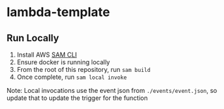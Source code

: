 # lambda-template

## Run Locally

1. Install AWS [SAM CLI](https://docs.aws.amazon.com/serverless-application-model/latest/developerguide/install-sam-cli.html)
2. Ensure docker is running locally
3. From the root of this repository, run `sam build`
4. Once complete, run `sam local invoke`

Note: Local invocations use the event json from `./events/event.json`, so update that to update the trigger for the function